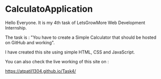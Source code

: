 # CalculatoApplication

Hello Everyone. It is my 4th task of LetsGrowMore Web Development Internship.

The task is : "You have to create a Simple Calculator that should be hosted on GitHub and working".

I have created this site using simple HTML, CSS and JavaScript.

You can also check the live working of this site on :

https://atpatil1304.github.io/Task4/





